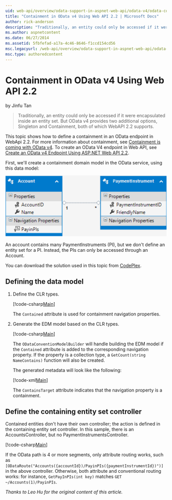 ```yaml
---
uid: web-api/overview/odata-support-in-aspnet-web-api/odata-v4/odata-containment-in-web-api-22
title: "Containment in OData v4 Using Web API 2.2 | Microsoft Docs"
author: rick-anderson
description: "Traditionally, an entity could only be accessed if it were encapsulated inside an entity set. But OData v4 provides two additional options, Singleton and Con..."
ms.author: aspnetcontent
ms.date: 06/27/2014
ms.assetid: 5fbfefad-a17a-4c46-8646-f1ccd154cd56
msc.legacyurl: /web-api/overview/odata-support-in-aspnet-web-api/odata-v4/odata-containment-in-web-api-22
msc.type: authoredcontent
---
```

Containment in OData v4 Using Web API 2.2
====================
by Jinfu Tan

> Traditionally, an entity could only be accessed if it were encapsulated inside an entity set. But OData v4 provides two additional options, Singleton and Containment, both of which WebAPI 2.2 supports.


This topic shows how to define a containment in an OData endpoint in WebApi 2.2. For more information about containment, see [Containment is coming with OData v4](https://blogs.msdn.com/b/odatateam/archive/2014/03/13/containment-is-coming-with-odata-v4.aspx). To create an OData V4 endpoint in Web API, see [Create an OData v4 Endpoint Using ASP.NET Web API 2.2](create-an-odata-v4-endpoint.md).

First, we'll create a containment domain model in the OData service, using this data model:

![Data model](odata-containment-in-web-api-22/_static/image1.png)

An account contains many PaymentInstruments (PI), but we don't define an entity set for a PI. Instead, the PIs can only be accessed through an Account.

You can download the solution used in this topic from [CodePlex](https://aspnet.codeplex.com/SourceControl/latest#Samples/WebApi/OData/v4/ODataContainmentSample/).

## Defining the data model

1. Define the CLR types.

    [!code-csharp[Main](odata-containment-in-web-api-22/samples/sample1.cs)]

    The `Contained` attribute is used for containment navigation properties.
2. Generate the EDM model based on the CLR types.

    [!code-csharp[Main](odata-containment-in-web-api-22/samples/sample2.cs)]

    The `ODataConventionModelBuilder` will handle building the EDM model if the `Contained` attribute is added to the corresponding navigation property. If the property is a collection type, a `GetCount(string NameContains)` function will also be created.

    The generated metadata will look like the following:

    [!code-xml[Main](odata-containment-in-web-api-22/samples/sample3.xml?highlight=10)]

    The `ContainsTarget` attribute indicates that the navigation property is a containment.

## Define the containing entity set controller

Contained entities don't have their own controller; the action is defined in the containing entity set controller. In this sample, there is an AccountsController, but no PaymentInstrumentsController.

[!code-csharp[Main](odata-containment-in-web-api-22/samples/sample4.cs)]

If the OData path is 4 or more segments, only attribute routing works, such as `[ODataRoute("Accounts({accountId})/PayinPIs({paymentInstrumentId})")]` in the above controller. Otherwise, both attribute and conventional routing works: for instance, `GetPayInPIs(int key)` matches `GET ~/Accounts(1)/PayinPIs`.

*Thanks to Leo Hu for the original content of this article.*
